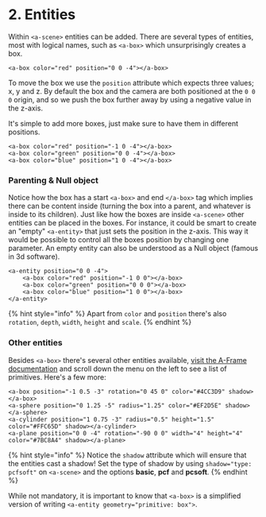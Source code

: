 # 2. Entities

Within `<a-scene>` entities can be added. There are several types of entities, most with logical names, such as `<a-box>` which unsurprisingly creates a box.

```markup
<a-box color="red" position="0 0 -4"></a-box>
```

To move the box we use the `position` attribute which expects three values; x, y and z. By default the box and the camera are both positioned at the `0 0 0` origin, and so we push the box further away by using a negative value in the z-axis.

It's simple to add more boxes, just make sure to have them in different positions.

```markup
<a-box color="red" position="-1 0 -4"></a-box>
<a-box color="green" position="0 0 -4"></a-box>
<a-box color="blue" position="1 0 -4"></a-box>
```

### Parenting & Null object

Notice how the box has a start `<a-box>` and end `</a-box>` tag which implies there can be content inside \(turning the box into a parent, and whatever is inside to its children\). Just like how the boxes are inside `<a-scene>` other entities can be placed in the boxes.  For instance, it could be smart to create an "empty" `<a-entity>` that just sets the position in the z-axis. This way it would be possible to control all the boxes position by changing one parameter. An empty entity can also be understood as a Null object \(famous in 3d software\).

```markup
<a-entity position="0 0 -4">
    <a-box color="red" position="-1 0 0"></a-box>
    <a-box color="green" position="0 0 0"></a-box>
    <a-box color="blue" position="1 0 0"></a-box>
</a-entity>
```

{% hint style="info" %}
Apart from `color` and `position` there's also `rotation`, `depth`, `width`, `height` and `scale`.
{% endhint %}

### Other entities

Besides `<a-box>` there's several other entities available, [visit the A-Frame documentation](https://aframe.io/docs/0.9.0/introduction/) and scroll down the menu on the left to see a list of primitives. Here's a few more:

```markup
<a-box position="-1 0.5 -3" rotation="0 45 0" color="#4CC3D9" shadow></a-box>
<a-sphere position="0 1.25 -5" radius="1.25" color="#EF2D5E" shadow></a-sphere>
<a-cylinder position="1 0.75 -3" radius="0.5" height="1.5" color="#FFC65D" shadow></a-cylinder>
<a-plane position="0 0 -4" rotation="-90 0 0" width="4" height="4" color="#7BC8A4" shadow></a-plane>
```

{% hint style="info" %}
Notice the `shadow` attribute which will ensure that the entities cast a shadow! Set the type of shadow by using `shadow="type: pcfsoft"` on `<a-scene>` and the options **basic**, **pcf** and **pcsoft**.
{% endhint %}

While not mandatory, it is important to know that `<a-box>` is a simplified version of writing `<a-entity geometry="primitive: box">`.

